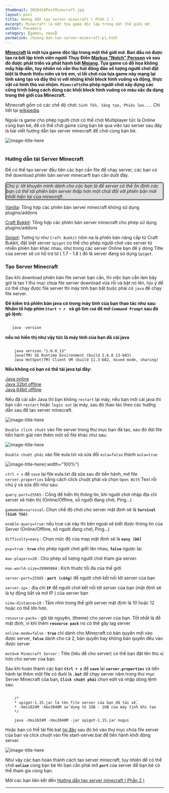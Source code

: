 ```yaml
---
thumbnail: 2020418PostMinecraft.jpg
layout: post
title: Hướng dẫn tạo server minecraft ( Phần 1 )
excerpt: Minecraft là một tựa game độc lập trong một thế giới mở.
author: Panadora
category: [games, news]
permalink: /huong-dan-tao-server-minecraft-p1.html
---
```


**[Minecraft](https://vi.wikipedia.org/wiki/Minecraft) là một tựa game độc lập trong một thế giới mở. Ban đầu nó được tạo ra bởi lập trình viên người Thụy Điển [Markus "Notch" Persson](https://vi.wikipedia.org/wiki/Markus_%22Notch%22_Persson) và sau đó được phát triển và phát hành bởi [Mojang](https://vi.wikipedia.org/wiki/Mojang). Tựa game có đồ họa không mấy hấp dẫn, tuy nhiên nó vẫn thu hút đông đảo số lượng người chơi đặt biệt là thanh thiếu niên và trẻ em, vì lối chơi của tựa game này mạng lại tính sáng tạo và đầy thú vị với những khối block hình vuông và động, thực vật có hình thù vui nhộm. ``Minecraft``cho phép người chơi xây dựng các công trình bằng cách dùng các khối block hình vuông có màu sắc đa dạng trong thế giới của Minecraft.**

Minecraft gồm có các chế độ chơi: `Sinh Tồn, Sáng tạo, Phiêu lưu...`. Chi tiết tại [wikipedia](https://vi.wikipedia.org/wiki/Minecraft).

Ngoài ra game cho phép người chơi có thể chơi Multiplayer tức là Online cùng bạn bè, để có thể chơi game cùng bạn bè qua việc tạo server sau đây là bài viết hướng dẫn tạo server minecraft để chơi cùng bạn bè.

![image-title-here](https://raw.githubusercontent.com/panadorado/panadorado.github.io/master/image/2020418CreateServerMinecraft.jpg)<br><br>

<h3 style="font-weight: bold;">Hướng dẫn tải Server Minecraft</h3>

Để có thể tạo server đầu tiên các bạn cần file để chạy server, các bạn có thể download phiên bản server minecarft bạn cần dưới đây.

<p style="border: 3px double #242424; background: #dddd; font-style: italic; border-radius: 5px;">Chú ý: lời khuyên mình  dành cho các bạn là để server có thể ổn định các bạn có thể tải phiên bản server thấp hơn một chút đối với phiên bản mới nhất hiện tại của minecraft.</p>

[Vanilla](https://getbukkit.org/download/vanilla): Tổng hợp các phiên bản server minecraft không sử dụng plugins/addons

[Craft Bukkit](https://getbukkit.org/download/craftbukkit): Tổng hợp các phiên bản server minecraft cho phép sử dụng plugins/addons

[Spigot](https://getbukkit.org/download/spigot): Tương tự như `Craft Bukkit` nôm na là phiên bản nâng cấp từ Craft Bukkit, đặt biệt server `Spigot` có thể cho phép người chơi vào server từ nhiền phiên bản khác nhau, như trong các server Online bạn để ý dòng Title của server sẽ có hổ trợ từ ( 1.7 - 1.8 ) đó là server đang sử dụng `Spigot`.

<h3 style="font-weight: bold;">Tạo Server Minecraft</h3>

Sau khi download phiên bản file server bạn cần, thì việc bạn cần làm bây giờ là tạo 1 thư mục chưa file server download vừa rồi và bật nó lên, lưu ý để có thể chạy được file server thì máy tính bạn bắt buộc phải có `java` để chạy file server.

**Để kiểm trả phiên bản java có trong máy tính của bạn thao tác như sau: Nhấm tổ hợp phím `Start + r ` và gõ tìm `cmd` để mở `Command Prompt` sau đó gõ lệnh:**

```js

   java -version

```

**nếu nó hiển thị như vậy tức là máy tính của bạn đã cài java**

```console

	java version "1.6.0_13"
	Java(TM) SE Runtime Environment (build 1.6.0_13-b03)
	Java HotSpot(TM) Client VM (build 11.3-b02, mixed mode, sharing)

```

**Nếu không có bạn có thể tải java tại đây:**

[Java online](https://javadl.oracle.com/webapps/download/AutoDL?BundleId=242057_3d5a2bb8f8d4428bbe94aed7ec7ae784)<br>
[Java 32bit offline](https://javadl.oracle.com/webapps/download/AutoDL?BundleId=242058_3d5a2bb8f8d4428bbe94aed7ec7ae784)<br>
[Java 64bit offline](https://javadl.oracle.com/webapps/download/AutoDL?BundleId=242060_3d5a2bb8f8d4428bbe94aed7ec7ae784)

Nếu đã cài sẵn Java thì bạn không `restart` lại máy, nếu bạn mới cài java thì bạn cần `restart` hoặc `login out` lại máy, sau đó thao tác theo các hướng dẫn sau để tạo server minecraft.

![image-title-here](https://raw.githubusercontent.com/panadorado/panadorado.github.io/master/image/minecraft-folder-1.png)

`Double click chuột` vào file server trong thư mục bạn đã tạo, sau đó đợi file tiến hành giải nén thêm một số file khác như sau:

![image-title-here](https://raw.githubusercontent.com/panadorado/panadorado.github.io/master/image/minecraft-folder-2.png)

`Double chuột phải` vào file eula.txt và sửa đổi `eula=false` thành `eula=true`

![image-title-here](https://raw.githubusercontent.com/panadorado/panadorado.github.io/master/image/minecraft-eula-text.png){:width="100%"}

`ctrl + s` để `save` lại file eula.txt đã sửa sau đó tiền hành, mở file `server.properties` bằng cách click chuột phải và chọn `Open With` Text rồi chú ý và sửa đổi như sau:

`query.port=25565` : Cổng để hiển thị thông tin, khi người chơi nhập địa chỉ server sẽ hiện thị (Online/Offline, số người đang chơi, Ping…)

`gamemode=survival`: Chọn chế độ chơi cho server mặt định sẽ là **`Survival (Sinh Tồn)`**

`enable-query=true`: nếu true cái này thì bên ngoài sẽ biết được thông tin của Server (Online/Offline, số người đang chơi, Ping…)

`difficulty=easy` : Chọn mức độ của map mặt định sẽ là **`easy (Dễ)`**

`pvp=true` : **`true`** cho phép người chơi giết lân nhau, **`false`** ngược lại.

`max-players=20` : Cho phép số lượng người chơi tham gia server.

`max-world-size=29999984` : Kích thước tối đa của thế giới 

`server-port=25565` : **`port (cổng)`** để người chơi kết nối tới server của bạn

`server-ip=` : địa chỉ **`IP`** để người chơi kết nối tới server của bạn (mặt định sẽ là tự động bắt và mở IP ) của server bạn

`view-distance=10` : Tầm nhìn trong thế giới server mặt định là 10 hoặc 12 hoặc có thể lớn hơn.

`resource-pack=` : gói tài nguyên, (theme) cho server của bạn. Tốt nhất là để mặt định, vì khi thêm **`resource pack`** nó có thể gây lag server

`online-mode=false` : **`true`** chỉ dành cho Minecraft có bản quyền mới vào được server, **`false`** dành cho cả 2, bản quyền hay không bản quyền đều vào được server

`motd=A Minecraft Server` : Title (tiêu đề cho server) có thể bạn đặt tên thú vị hơn cho server của bạn.

Sau khi hoàn thành các bạn **`Ctrl + s`** để **`save`** lại **`server.properties`** và tiến hành tại thêm một file có đuôi là **`.bat`** để chạy server năm trong thư mục Server Minecraft của bạn, **`Click chuột phải`** chọn edit và nhập dòng lệnh sau:

```terminal

	/* 
	* spigot-1.15.jar là tên file server của bạn đã tải về.
	* -Xms1024M -Xmx2048M sử dụng từ 1GB - 2GB của máy tính khi tạo
	*/

	java -Xms1024M -Xmx2048M -jar spigot-1.15.jar nogui

```

Hoặc bạn có thể tải file.bat [tại đây](https://www.mediafire.com/file/z32ejk3b13q4nwz/start-server.bat/file) sau đó bỏ vào thư mục chứa file server của bạn và click chuột vào file start-server.bat để tiến hành khởi động server.

![image-title-here](https://raw.githubusercontent.com/panadorado/panadorado.github.io/master/image/minecraft-file-server.png)

Như vậy các bạn hoàn thành cách tạo server minecraft, tuy nhiên để có thể chơi **`online`** cùng bạn bè thì bạn cần phải mở **`port`** của server để bạn bè có thể tham gia cùng bạn. 

Mời các bạn liên kết đến [Hướng dẫn tạo server minecraft ( Phần 2 )](/huong-dan-tao-server-minecraft-p2.html)

<hr>
